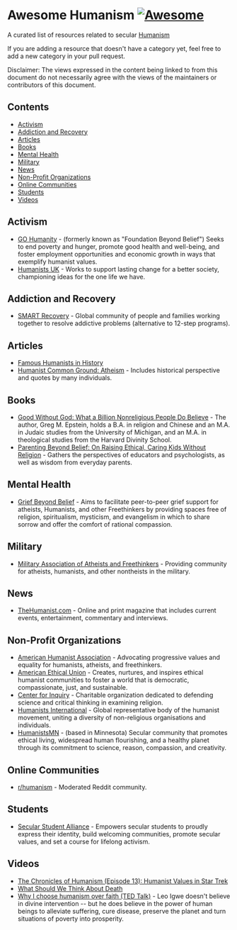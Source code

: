 # Awesome Humanism [![Awesome](https://awesome.re/badge.svg)](https://awesome.re)

A curated list of resources related to secular
[Humanism](https://www.bbc.co.uk/religion/religions/atheism/types/humanism.shtml)

If you are adding a resource that doesn't have a category yet, feel
free to add a new category in your pull request.

Disclaimer: The views expressed in the content being linked to from
this document do not necessarily agree with the views of the
maintainers or contributors of this document.

## Contents

- [Activism](#activism)
- [Addiction and Recovery](#addiction-and-recovery)
- [Articles](#articles)
- [Books](#books)
- [Mental Health](#mental-health)
- [Military](#military)
- [News](#news)
- [Non-Profit Organizations](#non-profit-organizations)
- [Online Communities](#online-communities)
- [Students](#students)
- [Videos](#videos)

## Activism

- [GO Humanity](https://gohumanity.world/) - (formerly known as "Foundation Beyond Belief") Seeks to end poverty and hunger, promote good health and well-being, and foster employment opportunities and economic growth in ways that exemplify humanist values.
- [Humanists UK](https://humanists.uk/) - Works to support lasting change for a better society, championing ideas for the one life we have.

## Addiction and Recovery

- [SMART Recovery](https://www.smartrecovery.org/) - Global community of people and families working together to resolve addictive problems (alternative to 12-step programs).

## Articles

- [Famous Humanists in History](https://americanhumanist.org/what-is-humanism/famous-humanists-in-history/)
- [Humanist Common Ground: Atheism](https://americanhumanist.org/paths/atheism/) - Includes historical perspective and quotes by many individuals.

## Books

- [Good Without God: What a Billion Nonreligious People Do Believe](https://www.google.com/books/edition/Good_Without_God/lizAK72dCUMC) - The author, Greg M. Epstein, holds a B.A. in religion and Chinese and an M.A. in Judaic studies from the University of Michigan, and an M.A. in theological studies from the Harvard Divinity School.
- [Parenting Beyond Belief: On Raising Ethical, Caring Kids Without Religion](https://www.google.com/books/edition/Parenting_Beyond_Belief/4v3nDAAAQBAJ) - Gathers the perspectives of educators and psychologists, as well as wisdom from everyday parents.

## Mental Health

- [Grief Beyond Belief](http://griefbeyondbelief.org) - Aims to facilitate peer-to-peer grief support for atheists, Humanists, and other Freethinkers by providing spaces free of religion, spiritualism, mysticism, and evangelism in which to share sorrow and offer the comfort of rational compassion.

## Military

- [Military Association of Atheists and Freethinkers](https://militaryatheists.org/) -  Providing community for atheists, humanists, and other nontheists in the military.

## News

- [TheHumanist.com](https://thehumanist.com/) - Online and print magazine that includes current events, entertainment, commentary and interviews.

## Non-Profit Organizations

- [American Humanist Association](https://americanhumanist.org/) - Advocating progressive values and equality for humanists, atheists, and freethinkers.
- [American Ethical Union](https://aeu.org/) - Creates, nurtures, and inspires ethical humanist communities to foster a world that is democratic, compassionate, just, and sustainable.
- [Center for Inquiry](https://centerforinquiry.org/) - Charitable organization dedicated to defending science and critical thinking in examining religion.
- [Humanists International](https://humanists.international/) - Global representative body of the humanist movement, uniting a diversity of non-religious organisations and individuals.
- [HumanistsMN](https://humanistsmn.org/) - (based in Minnesota) Secular community that promotes ethical living, widespread human flourishing, and a healthy planet through its commitment to science, reason, compassion, and creativity.

## Online Communities

- [r/humanism](https://www.reddit.com/r/humanism/) - Moderated Reddit community.

## Students

- [Secular Student Alliance](https://secularstudents.org/) - Empowers secular students to proudly express their identity, build welcoming communities, promote secular values, and set a course for lifelong activism.

## Videos

- [The Chronicles of Humanism (Episode 13): Humanist Values in Star Trek](https://www.youtube.com/watch?v=oWvmYwTcjkg)
- [What Should We Think About Death](https://www.youtube.com/watch?v=-ewpKqk-GDs)
- [Why I choose humanism over faith (TED Talk)](https://www.youtube.com/watch?v=r9Zz4hYuGdw) - Leo Igwe doesn't believe in divine intervention -- but he does believe in the power of human beings to alleviate suffering, cure disease, preserve the planet and turn situations of poverty into prosperity.

